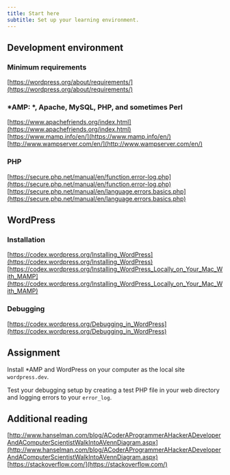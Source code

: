 ```yaml
---
title: Start here
subtitle: Set up your learning environment.
---
```

## Development environment

### Minimum requirements
[https://wordpress.org/about/requirements/](https://wordpress.org/about/requirements/)

### \*AMP: \*, Apache, MySQL, PHP, and sometimes Perl
[https://www.apachefriends.org/index.html](https://www.apachefriends.org/index.html)  
[https://www.mamp.info/en/](https://www.mamp.info/en/)  
[http://www.wampserver.com/en/](http://www.wampserver.com/en/)

### PHP
[https://secure.php.net/manual/en/function.error-log.php](https://secure.php.net/manual/en/function.error-log.php)
[https://secure.php.net/manual/en/language.errors.basics.php](https://secure.php.net/manual/en/language.errors.basics.php)

## WordPress

### Installation
[https://codex.wordpress.org/Installing_WordPress](https://codex.wordpress.org/Installing_WordPress)  
[https://codex.wordpress.org/Installing_WordPress_Locally_on_Your_Mac_With_MAMP](https://codex.wordpress.org/Installing_WordPress_Locally_on_Your_Mac_With_MAMP)

### Debugging
[https://codex.wordpress.org/Debugging_in_WordPress](https://codex.wordpress.org/Debugging_in_WordPress)

## Assignment
Install \*AMP and WordPress on your computer as the local site `wordpress.dev`.

Test your debugging setup by creating a test PHP file in your web directory and logging errors to your `error_log`.

## Additional reading
[http://www.hanselman.com/blog/ACoderAProgrammerAHackerADeveloperAndAComputerScientistWalkIntoAVennDiagram.aspx](http://www.hanselman.com/blog/ACoderAProgrammerAHackerADeveloperAndAComputerScientistWalkIntoAVennDiagram.aspx)  
[https://stackoverflow.com/](https://stackoverflow.com/)
